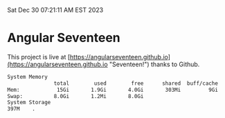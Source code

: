 Sat Dec 30 07:21:11 AM EST 2023

# Angular Seventeen


This project is live at [https://angularseventeen.github.io](https://angularseventeen.github.io "Seventeen!") thanks to Github.

```bash
System Memory
               total        used        free      shared  buff/cache   available
Mem:            15Gi       1.9Gi       4.0Gi       303Mi         9Gi        13Gi
Swap:          8.0Gi       1.2Mi       8.0Gi
System Storage
397M	.
```
```bash
